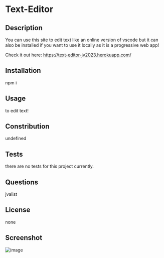 
# Text-Editor

## Description
You can use this site to edit text like an online version of vscode but it can also be installed if you want to use it locally as it is a progressive web app!

Check it out here: https://text-editor-jv2023.herokuapp.com/

## Installation
npm i

## Usage
to edit text!

## Constribution
undefined

## Tests
there are no tests for this project currently.

## Questions
jvalist

## License
none
   
## Screenshot
![image](https://user-images.githubusercontent.com/120420257/226216781-e2bb9a56-b75b-4d35-888d-11e48dbcda83.png)
